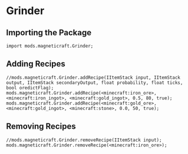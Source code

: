 # Grinder

## Importing the Package
```zenscript
import mods.magneticraft.Grinder;
```

## Adding Recipes
```zenscript
//mods.magneticraft.Grinder.addRecipe(IItemStack input, IItemStack output, IItemStack secondaryOutput, float probability, float ticks, bool oredictFlag);
mods.magneticraft.Grinder.addRecipe(<minecraft:iron_ore>, <minecraft:iron_ingot>, <minecraft:gold_ingot>, 0.5, 80, true);
mods.magneticraft.Grinder.addRecipe(<minecraft:gold_ore>, <minecraft:gold_ingot>, <minecraft:stone>, 0.0, 50, true);
```

## Removing Recipes
```zenscript
//mods.magneticraft.Grinder.removeRecipe(IItemStack input);
mods.magneticraft.Grinder.removeRecipe(<minecraft:iron_ore>);
```